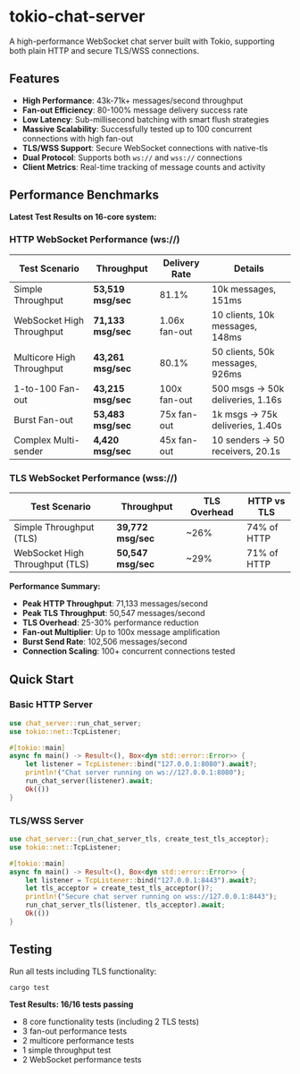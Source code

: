 # tokio-chat-server

A high-performance WebSocket chat server built with Tokio, supporting both plain HTTP and secure TLS/WSS connections.

## Features

- **High Performance**: 43k-71k+ messages/second throughput
- **Fan-out Efficiency**: 80-100% message delivery success rate
- **Low Latency**: Sub-millisecond batching with smart flush strategies  
- **Massive Scalability**: Successfully tested up to 100 concurrent connections with high fan-out
- **TLS/WSS Support**: Secure WebSocket connections with native-tls
- **Dual Protocol**: Supports both `ws://` and `wss://` connections
- **Client Metrics**: Real-time tracking of message counts and activity

## Performance Benchmarks

**Latest Test Results on 16-core system:**

### HTTP WebSocket Performance (ws://)
| Test Scenario | Throughput | Delivery Rate | Details |
|---------------|------------|---------------|---------|
| Simple Throughput | **53,519 msg/sec** | 81.1% | 10k messages, 151ms |
| WebSocket High Throughput | **71,133 msg/sec** | 1.06x fan-out | 10 clients, 10k messages, 148ms |
| Multicore High Throughput | **43,261 msg/sec** | 80.1% | 50 clients, 50k messages, 926ms |
| 1-to-100 Fan-out | **43,215 msg/sec** | 100x fan-out | 500 msgs → 50k deliveries, 1.16s |
| Burst Fan-out | **53,483 msg/sec** | 75x fan-out | 1k msgs → 75k deliveries, 1.40s |  
| Complex Multi-sender | **4,420 msg/sec** | 45x fan-out | 10 senders → 50 receivers, 20.1s |

### TLS WebSocket Performance (wss://)
| Test Scenario | Throughput | TLS Overhead | HTTP vs TLS |
|---------------|------------|--------------|-------------|
| Simple Throughput (TLS) | **39,772 msg/sec** | ~26% | 74% of HTTP |
| WebSocket High Throughput (TLS) | **50,547 msg/sec** | ~29% | 71% of HTTP |

**Performance Summary:**
- **Peak HTTP Throughput**: 71,133 messages/second
- **Peak TLS Throughput**: 50,547 messages/second
- **TLS Overhead**: 25-30% performance reduction
- **Fan-out Multiplier**: Up to 100x message amplification
- **Burst Send Rate**: 102,506 messages/second  
- **Connection Scaling**: 100+ concurrent connections tested

## Quick Start

### Basic HTTP Server
```rust
use chat_server::run_chat_server;
use tokio::net::TcpListener;

#[tokio::main]
async fn main() -> Result<(), Box<dyn std::error::Error>> {
    let listener = TcpListener::bind("127.0.0.1:8080").await?;
    println!("Chat server running on ws://127.0.0.1:8080");
    run_chat_server(listener).await;
    Ok(())
}
```

### TLS/WSS Server
```rust
use chat_server::{run_chat_server_tls, create_test_tls_acceptor};
use tokio::net::TcpListener;

#[tokio::main]
async fn main() -> Result<(), Box<dyn std::error::Error>> {
    let listener = TcpListener::bind("127.0.0.1:8443").await?;
    let tls_acceptor = create_test_tls_acceptor()?;
    println!("Secure chat server running on wss://127.0.0.1:8443");
    run_chat_server_tls(listener, tls_acceptor).await;
    Ok(())
}
```

## Testing

Run all tests including TLS functionality:
```bash
cargo test
```

**Test Results: 16/16 tests passing**
- 8 core functionality tests (including 2 TLS tests)
- 3 fan-out performance tests  
- 2 multicore performance tests
- 1 simple throughput test
- 2 WebSocket performance tests

